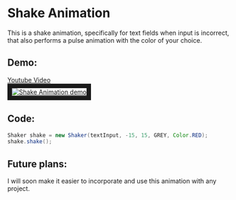 # Shake Animation

This is a shake animation, specifically for text fields when input is incorrect, that also performs a pulse animation with the color of your choice.

## Demo:

<a href="https://www.youtube.com/watch?v=yuChiHIvfKw" target="_blank">Youtube Video<br/> <img src="http://img.youtube.com/vi/yuChiHIvfKw/0.jpg" 
alt="Shake Animation demo" border="10" /></a>

## Code:

```java
Shaker shake = new Shaker(textInput, -15, 15, GREY, Color.RED);
shake.shake();
```

## Future plans:

I will soon make it easier to incorporate and use this animation with any project.
